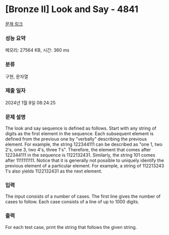 # [Bronze II] Look and Say - 4841 

[문제 링크](https://www.acmicpc.net/problem/4841) 

### 성능 요약

메모리: 27564 KB, 시간: 360 ms

### 분류

구현, 문자열

### 제출 일자

2024년 1월 8일 08:24:25

### 문제 설명

<p>The look and say sequence is defined as follows. Start with any string of digits as the first element in the sequence. Each subsequent element is defined from the previous one by "verbally" describing the previous element. For example, the string 122344111 can be described as "one 1, two 2's, one 3, two 4's, three 1's". Therefore, the element that comes after 122344111 in the sequence is 1122132431. Similarly, the string 101 comes after 1111111111. Notice that it is generally not possible to uniquely identify the previous element of a particular element. For example, a string of 112213243 1's also yields 1122132431 as the next element.</p>

### 입력 

 <p>The input consists of a number of cases. The first line gives the number of cases to follow. Each case consists of a line of up to 1000 digits.</p>

### 출력 

 <p>For each test case, print the string that follows the given string.</p>

